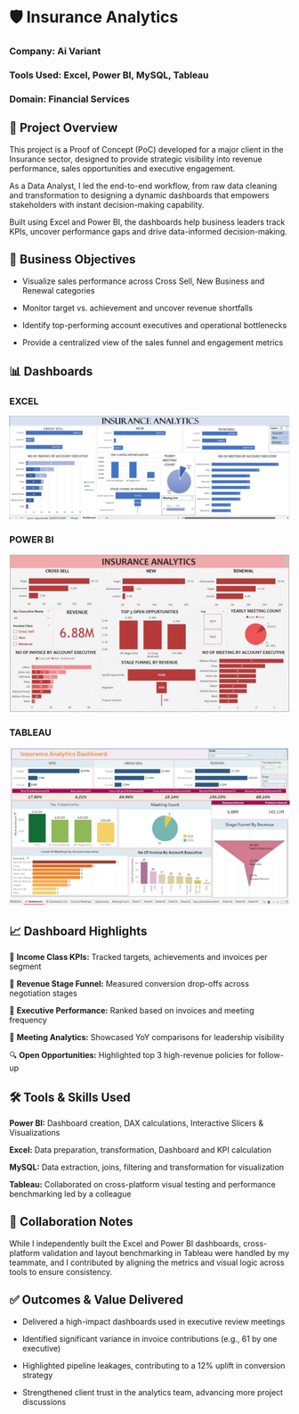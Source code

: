 # 🛡️ Insurance Analytics
### Company: Ai Variant 
### Tools Used: Excel, Power BI, MySQL, Tableau
### Domain: Financial Services

## 📌 Project Overview
This project is a Proof of Concept (PoC) developed for a major client in the Insurance sector, designed to provide strategic visibility into revenue performance, sales opportunities and executive engagement.

As a Data Analyst, I led the end-to-end workflow, from raw data cleaning and transformation to designing a dynamic dashboards that empowers stakeholders with instant decision-making capability.

Built using Excel and Power BI, the dashboards help business leaders track KPIs, uncover performance gaps and drive data-informed decision-making.

## 🎯 Business Objectives
* Visualize sales performance across Cross Sell, New Business and Renewal categories

* Monitor target vs. achievement and uncover revenue shortfalls

* Identify top-performing account executives and operational bottlenecks

* Provide a centralized view of the sales funnel and engagement metrics

## 📊 Dashboards

### EXCEL
![image](https://github.com/MallikaUppuganti/Ai_Variant_Insurance_Analytics_POC/blob/main/Insurance%20Analytics_POC_Excel.jpg)


### POWER BI
![image](https://github.com/MallikaUppuganti/Ai_Variant_Insurance_Analytics_POC/blob/main/Insurance%20Analytics_POC_PowerBI.jpg)


### TABLEAU
![image](https://github.com/MallikaUppuganti/Ai_Variant_Insurance_Analytics_POC/blob/main/Insurance%20Analytics_POC_Tableau.jpg)

## 📈 Dashboard Highlights
💼 **Income Class KPIs:** Tracked targets, achievements and invoices per segment

🔻 **Revenue Stage Funnel:** Measured conversion drop-offs across negotiation stages

👥 **Executive Performance:** Ranked based on invoices and meeting frequency

📅 **Meeting Analytics:** Showcased YoY comparisons for leadership visibility

🔍 **Open Opportunities:** Highlighted top 3 high-revenue policies for follow-up


## 🛠️ Tools & Skills Used
**Power BI:** Dashboard creation, DAX calculations, Interactive Slicers & Visualizations

**Excel:** Data preparation, transformation, Dashboard and KPI calculation

**MySQL:** Data extraction, joins, filtering and transformation for visualization

**Tableau:** Collaborated on cross-platform visual testing and performance benchmarking led by a colleague

## 🤝 Collaboration Notes
While I independently built the Excel and Power BI dashboards, cross-platform validation and layout benchmarking in Tableau were handled by my teammate, and I contributed by aligning the metrics and visual logic across tools to ensure consistency.

## ✅ Outcomes & Value Delivered
* Delivered a high-impact dashboards used in executive review meetings

* Identified significant variance in invoice contributions (e.g., 61 by one executive)

* Highlighted pipeline leakages, contributing to a 12% uplift in conversion strategy

* Strengthened client trust in the analytics team, advancing more project discussions


